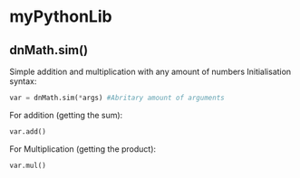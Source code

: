 # myPythonLib
## dnMath.sim()
Simple addition and multiplication with any amount of numbers
Initialisation syntax:
```python
var = dnMath.sim(*args) #Abritary amount of arguments
```

For addition (getting the sum):
```python
var.add()
```

For Multiplication (getting the product):
```python
var.mul()
```
